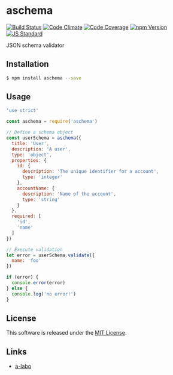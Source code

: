 aschema
==========

<!---
This file is generated by ape-tmpl. Do not update manually.
--->

<!-- Badge Start -->
<a name="badges"></a>

[![Build Status][bd_travis_shield_url]][bd_travis_url]
[![Code Climate][bd_codeclimate_shield_url]][bd_codeclimate_url]
[![Code Coverage][bd_codeclimate_coverage_shield_url]][bd_codeclimate_url]
[![npm Version][bd_npm_shield_url]][bd_npm_url]
[![JS Standard][bd_standard_shield_url]][bd_standard_url]

[bd_repo_url]: https://github.com/a-labo/aschema
[bd_travis_url]: http://travis-ci.org/a-labo/aschema
[bd_travis_shield_url]: http://img.shields.io/travis/a-labo/aschema.svg?style=flat
[bd_travis_com_url]: http://travis-ci.com/a-labo/aschema
[bd_travis_com_shield_url]: https://api.travis-ci.com/a-labo/aschema.svg?token=
[bd_license_url]: https://github.com/a-labo/aschema/blob/master/LICENSE
[bd_codeclimate_url]: http://codeclimate.com/github/a-labo/aschema
[bd_codeclimate_shield_url]: http://img.shields.io/codeclimate/github/a-labo/aschema.svg?style=flat
[bd_codeclimate_coverage_shield_url]: http://img.shields.io/codeclimate/coverage/github/a-labo/aschema.svg?style=flat
[bd_gemnasium_url]: https://gemnasium.com/a-labo/aschema
[bd_gemnasium_shield_url]: https://gemnasium.com/a-labo/aschema.svg
[bd_npm_url]: http://www.npmjs.org/package/aschema
[bd_npm_shield_url]: http://img.shields.io/npm/v/aschema.svg?style=flat
[bd_standard_url]: http://standardjs.com/
[bd_standard_shield_url]: https://img.shields.io/badge/code%20style-standard-brightgreen.svg

<!-- Badge End -->


<!-- Description Start -->
<a name="description"></a>

JSON schema validator

<!-- Description End -->


<!-- Overview Start -->
<a name="overview"></a>



<!-- Overview End -->


<!-- Sections Start -->
<a name="sections"></a>

<!-- Section from "doc/guides/01.Installation.md.hbs" Start -->

<a name="section-doc-guides-01-installation-md"></a>

Installation
-----

```bash
$ npm install aschema --save
```


<!-- Section from "doc/guides/01.Installation.md.hbs" End -->

<!-- Section from "doc/guides/02.Usage.md.hbs" Start -->

<a name="section-doc-guides-02-usage-md"></a>

Usage
---------

```javascript
'use strict'

const aschema = require('aschema')

// Define a schema object
const userSchema = aschema({
  title: 'User',
  description: 'A user',
  type: 'object',
  properties: {
    id: {
      description: 'The unique identifier for a account',
      type: 'integer'
    },
    accountName: {
      description: 'Name of the account',
      type: 'string'
    }
  },
  required: [
    'id',
    'name'
  ]
})

// Execute validation
let error = userSchema.validate({
  name: 'foo'
})

if (error) {
  console.error(error)
} else {
  console.log('no error!')
}

```


<!-- Section from "doc/guides/02.Usage.md.hbs" End -->


<!-- Sections Start -->


<!-- LICENSE Start -->
<a name="license"></a>

License
-------
This software is released under the [MIT License](https://github.com/a-labo/aschema/blob/master/LICENSE).

<!-- LICENSE End -->


<!-- Links Start -->
<a name="links"></a>

Links
------

+ [a-labo][a_labo_url]

[a_labo_url]: https://github.com/a-labo

<!-- Links End -->
